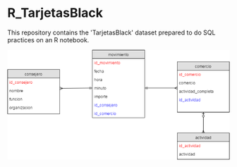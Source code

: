 # R_TarjetasBlack

This repository contains the 'TarjetasBlack' dataset prepared to do SQL practices on an R notebook.

![](images/TarjetasBlack.png)
